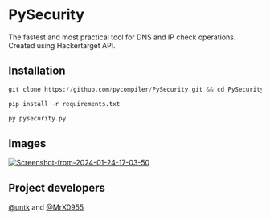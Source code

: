 # PySecurity
The fastest and most practical tool for DNS and IP check operations. Created using Hackertarget API.

## Installation
```py
git clone https://github.com/pycompiler/PySecurity.git && cd PySecurity
```
```py
pip install -r requirements.txt
```
```py
py pysecurity.py 
```

## Images
<a href="https://github.com/pycompiler/pysecurity"><img src="https://i.ibb.co/QXWHL1M/Screenshot-from-2024-01-24-17-03-50.png" alt="Screenshot-from-2024-01-24-17-03-50" border="0"></a>

## Project developers
<a href="https://github.com/untk">@untk</a> and 
<a href="https://github.com/MrX0955">@MrX0955</a>


